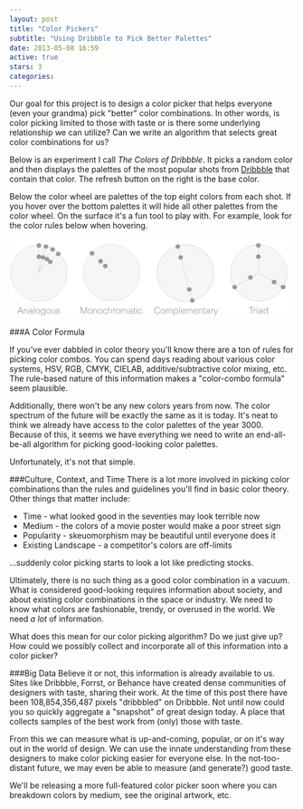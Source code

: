 ```yaml
---
layout: post
title: "Color Pickers"
subtitle: "Using Dribbble to Pick Better Palettes"
date: 2013-05-08 16:59
active: true
stars: 3
categories: 
---
```


Our goal for this project is to design a color picker that helps everyone (even your grandma) pick "better" color combinations. In other words, is color picking limited to those with taste or is there some underlying relationship we can utilize? Can we write an algorithm that selects great color combinations for us?

Below is an experiment I call _The Colors of Dribbble_. It picks a random color and then displays the palettes of the most popular shots from [Dribbble](http://dribbble.com/) that contain that color. The refresh button on the right is the base color.

<script src="http://ajax.googleapis.com/ajax/libs/jquery/2.0.0/jquery.min.js"></script>
<script src="/js/colors.js"></script>
<link href="/css/colors.css" media="screen, projection" rel="stylesheet" type="text/css">

<div class="color-wheel">
  <div id="circle"></div>
  <div id="circle-border"></div>
  <div id="spokes"></div>
</div>

<div class="color-blocks">
  <div class="block-house"></div>
</div>


Below the color wheel are palettes of the top eight colors from each shot. If you hover over the bottom palettes it will hide all other palettes from the color wheel. On the surface it's a fun tool to play with. For example, look for the color rules below when hovering.

![color rules](/images/blog/color-rules.png)

###A Color Formula 

If you've ever dabbled in color theory you'll know there are a ton of rules for picking color combos. You can spend days reading about various color systems, HSV, RGB, CMYK, CIELAB, additive/subtractive color mixing, etc. The rule-based nature of this information makes a "color-combo formula" seem plausible.

Additionally, there won't be any new colors years from now. The color spectrum of the future will be exactly the same as it is today. It's neat to think we already have access to the color palettes of the year 3000. Because of this, it seems we have everything we need to write an end-all-be-all algorithm for picking good-looking color palettes.

Unfortunately, it's not that simple.

###Culture, Context, and Time
There is a lot more involved in picking color combinations than the rules and guidelines you'll find in basic color theory. Other things that matter include: 

   * Time - what looked good in the seventies may look terrible now
   * Medium - the colors of a movie poster would make a poor street sign
   * Popularity - skeuomorphism may be beautiful until everyone does it
   * Existing Landscape - a competitor's colors are off-limits

…suddenly color picking starts to look a lot like predicting stocks.

Ultimately, there is no such thing as a good color combination in a vacuum. What is considered good-looking requires information about society, and about existing color combinations in the space or industry. We need to know what colors are fashionable, trendy, or overused in the world. We need _a lot_ of information.

What does this mean for our color picking algorithm? Do we just give up? How could we possibly collect and incorporate all of this information into a color picker?

###Big Data
Believe it or not, this information is already available to us. Sites like Dribbble, Forrst, or Behance have created dense communities of designers with taste, sharing their work. At the time of this post there have been 108,854,356,487 pixels "dribbbled" on Dribbble. Not until now could you so quickly aggregate a "snapshot" of great design today. A place that collects samples of the best work from (only) those with taste. 

From this we can measure what is up-and-coming, popular, or on it's way out in the world of design.  We can use the innate understanding from these designers to make color picking easier for everyone else. In the not-too-distant future, we may even be able to measure (and generate?) good taste. 

We'll be releasing a more full-featured color picker soon where you can breakdown colors by medium, see the original artwork, etc. 